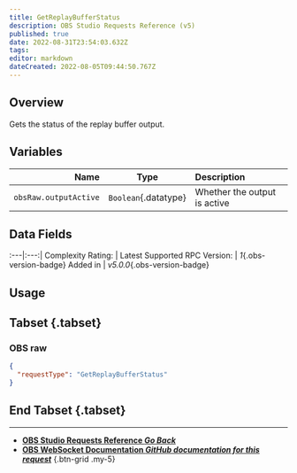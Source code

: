 ```yaml
---
title: GetReplayBufferStatus
description: OBS Studio Requests Reference (v5)
published: true
date: 2022-08-31T23:54:03.632Z
tags: 
editor: markdown
dateCreated: 2022-08-05T09:44:50.767Z
---
```


## Overview
Gets the status of the replay buffer output.

## Variables
Name | Type | Description | 
----:|:---------:|:------------|
`obsRaw.outputActive` | `Boolean`{.datatype} | Whether the output is active

## Data Fields
:---|:---:|
Complexity Rating: | <span class="stars stars--1"></span>
Latest Supported RPC Version: | *1*{.obs-version-badge}
Added in | *v5.0.0*{.obs-version-badge}

## Usage
## Tabset {.tabset}
### OBS raw
```json
{
  "requestType": "GetReplayBufferStatus"
}
```
## End Tabset {.tabset}

---

- [<i class="mdi mdi-chevron-left"></i>**OBS Studio Requests Reference *Go Back***](/en/Broadcasters/OBS/Requests)
- [<i class="mdi mdi-github"></i> **OBS WebSocket Documentation *GitHub documentation for this request***](https://github.com/obsproject/obs-websocket/blob/master/docs/generated/protocol.md#getreplaybufferstatus)
{.btn-grid .my-5}